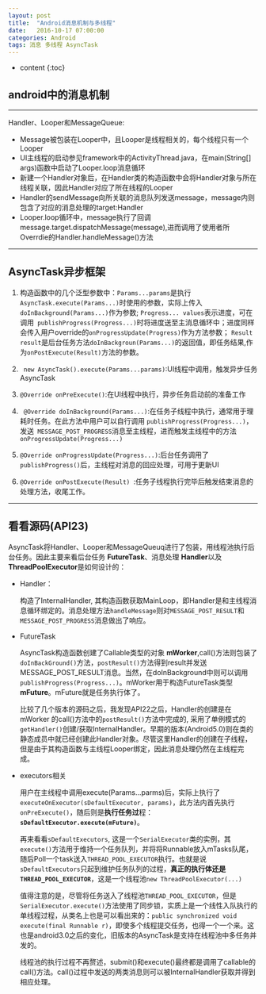 ```yaml
---
layout: post
title:  "Android消息机制与多线程"
date:   2016-10-17 07:00:00
categories: Android
tags: 消息 多线程 AsyncTask
---
```


* content
{:toc}


## android中的消息机制

---

Handler、Looper和MessageQueue:

*   Message被包装在Looper中，且Looper是线程相关的，每个线程只有一个Looper
*   UI主线程的启动参见framework中的ActivityThread.java，在main(String[] args)函数中启动了Looper.loop消息循环
*   新建一个Handler对象后，在Handler类的构造函数中会将Handler对象与所在线程关联，因此Handler对应了所在线程的Looper
*   Handler的sendMessage向所关联的消息队列发送message，message内则包含了对应的消息处理的target:Handler
*   Looper.loop循环中，message执行了回调message.target.dispatchMessage(message),进而调用了使用者所Overrdie的Handler.handleMessage()方法

---





## AsyncTask异步框架


1.  构造函数中的几个泛型参数中：```Params...params```是执行```AsyncTask.execute(Params...)```时使用的参数，实际上传入```doInBackground(Params...)```作为参数;
```Progress... values```表示进度，可在调用``` publishProgress(Progress...)```时将进度送至主消息循环中；进度同样会传入用户override的```onProgressUpdate(Progress)```作为方法参数； ```Result result```是后台任务方法```doInBackgroun(Params...)```的返回值，即任务结果,作为```onPostExecute(Result)```方法的参数。
    
2.  ``` new AsyncTask().execute(Params...params)```:UI线程中调用，触发异步任务AsyncTask

3.  ``` @Override onPreExecute() ```:在UI线程中执行，异步任务启动前的准备工作

4.  ``` @Override doInBackground(Params...)```:在任务子线程中执行，通常用于理耗时任务。在此方法中用户可以自行调用
```publishProgress(Progress...)```，发送``` MESSAGE_POST_PROGRESS```消息至主线程，进而触发主线程中的方法``` onProgressUpdate(Progress...)```

5.  ```@Override onProgressUpdate(Progress...)```:后台任务调用了``` publishProgress()```后，主线程对消息的回应处理，可用于更新UI

6.  ```@Override onPostExecute(Result) ```:任务子线程执行完毕后触发结束消息的处理方法，收尾工作。

---

## 看看源码(API23)

AsyncTask将Handler、Looper和MessageQueuq进行了包装，用线程池执行后台任务。因此主要来看后台任务
**FutureTask**、消息处理
**Handler**以及
**ThreadPoolExecutor**是如何设计的：

*   Handler：

     构造了InternalHandler, 其构造函数获取MainLoop，即Handler是和主线程消息循环绑定的。消息处理方法```handleMessage```则对```MESSAGE_POST_RESULT```和```MESSAGE_POST_PROGRESS```消息做出了响应。
     
*   FutureTask
    
    AsyncTask构造函数创建了Callable类型的对象
    **mWorker**,call()方法则包装了```doInBackGround()```方法，```postResult()```方法得到result并发送MESSAGE_POST_RESULT消息。当然，在doInBackground中则可以调用``` publishProgress(Progress...)```。mWorker用于构造FutureTask类型
    **mFuture**。mFuture就是任务执行体了。
    
    比较了几个版本的源码之后，我发现API22之后，Handler的创建是在mWorker 的call()方法中的```postResult()```方法中完成的, 采用了单例模式的```getHandler()```创建/获取InternalHandler。早期的版本(Android5.0)则在类的静态成员中就已经创建此Handler对象。尽管这里Handler的创建在子线程，但是由于其构造函数与主线程Looper绑定，因此消息处理仍然在主线程完成。

*   executors相关
    
    用户在主线程中调用execute(Params...parms)后，实际上执行了```executeOnExecutor(sDefaultExecutor, params)```，此方法内首先执行```onPreExecute()```，随后则是**执行任务过**程：**```sDefaultExecutor.execute(mFuture)```**。

    再来看看```sDefaultExecutors```, 这是一个```SerialExecutor```类的实例，其```execute()```方法用于维持一个任务队列，并将将Runnable放入mTasks队尾，随后Poll一个task送入```THREAD_POOL_EXECUTOR```执行。也就是说```sDefaultExecutors```只起到维护任务队列的过程，**真正的执行体还是```THREAD_POOL_EXECUTOR```**，这是一个线程池```new ThreadPoolExecutor(...)```
    
    值得注意的是，尽管将任务送入了线程池```THREAD_POOL_EXECUTOR```，但是```SerialExecutor.execute()```方法使用了同步锁，实质上是一个线性入队执行的单线程过程，从类名上也是可以看出来的：```public synchronized void execute(final Runnable r)```，即使多个线程提交任务，也得一个一个来。这也是android3.0之后的变化，旧版本的AsyncTask是支持在线程池中多任务并发的。
    
    线程池的执行过程不再赘述，submit()和execute()最终都是调用了callable的call()方法。call()过程中发送的两类消息则可以被InternalHandler获取并得到相应处理。
